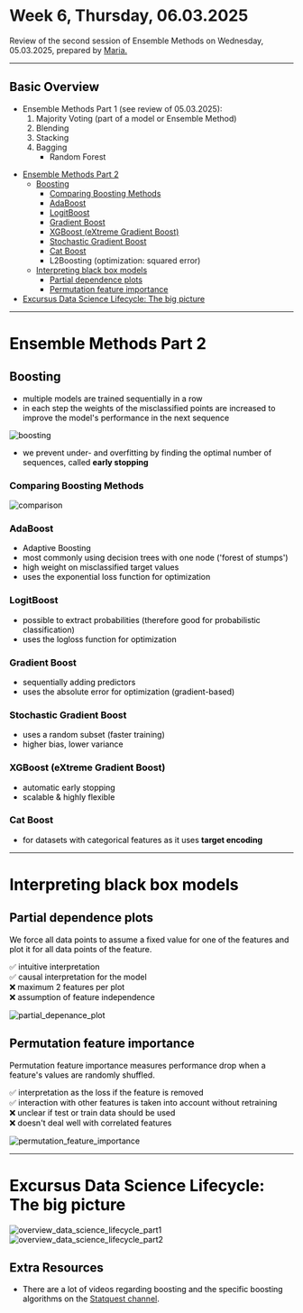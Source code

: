 # Week 6, Thursday, 06.03.2025

Review of the second session of Ensemble Methods on Wednesday, 05.03.2025, prepared by [Maria.](http://www.linkedin.com/in/maria-berger-1a061193)


---
## <span style="color:Black"> __Basic Overview__ </span>
 

* Ensemble Methods Part 1 (see review of 05.03.2025):
    1. Majority Voting (part of a model or Ensemble Method)
    2. Blending
    3. Stacking
    4. Bagging
        * Random Forest

<!-- TOC -->
* [Ensemble Methods Part 2](#ensemble-methods-part-2)
    * [Boosting](#boosting)
        * [Comparing Boosting Methods](#comparing-boosting-methods)
        * [AdaBoost](#adaboost)
        * [LogitBoost](#logitboost)
        * [Gradient Boost](#gradient-boost)
        * [XGBoost (eXtreme Gradient Boost)](#xgboost-extreme-gradient-boost)
        * [Stochastic Gradient Boost](#stochastic-gradient-boost)
        * [Cat Boost](#cat-boost)
        * L2Boosting (optimization: squared error)
    * [Interpreting black box models](#interpreting-black-box-models)
        * [Partial dependence plots](#partial-dependence-plots)
        * [Permutation feature importance](#permutation-feature-importance)
* [Excursus Data Science Lifecycle: The big picture](#excursus-data-science-lifecycle:-the-big-picture)
<!-- /TOC -->

---
# <span style="color:black"> Ensemble Methods Part 2 </span>
<span style="color:black">


## <span style="color:black"> Boosting

* multiple models are trained sequentially in a row
* in each step the weights of the misclassified points are increased to improve the model's performance in the next sequence

![boosting](./images/boosting.png)

* we prevent under- and overfitting by finding the optimal number of sequences, called **early stopping** 

### Comparing Boosting Methods

![comparison](./images/comparison_boosting_methods.png)


### AdaBoost

* Adaptive Boosting
* most commonly using decision trees with one node ('forest of stumps')
* high weight on misclassified target values
* uses the exponential loss function for optimization

### LogitBoost

* possible to extract probabilities (therefore good for probabilistic classification)
* uses the logloss function for optimization

### Gradient Boost

* sequentially adding predictors
* uses the absolute error for optimization (gradient-based)

### Stochastic Gradient Boost

* uses a random subset (faster training)
* higher bias, lower variance

### XGBoost (eXtreme Gradient Boost)

* automatic early stopping
* scalable & highly flexible

### Cat Boost

* for datasets with categorical features as it uses **target encoding**

</span>

---

# <span style="color:black"> Interpreting black box models </span>
<span style="color:black">



## <span style="color:black"> Partial dependence plots

We force all data points to assume a fixed value for one of the features and plot it for all data points of the feature.

✅ intuitive interpretation <br>
✅ causal interpretation for the model <br>
❌ maximum 2 features per plot <br>
❌ assumption of feature independence <br>

![partial_depenance_plot](./images/partial_dependence_plots.png)

## <span style="color:black"> Permutation feature importance

Permutation feature importance measures performance drop when a feature's values are randomly shuffled.

✅ interpretation as the loss if the feature is removed <br>
✅ interaction with other features is taken into account without retraining <br>
❌ unclear if test or train data should be used <br>
❌ doesn't deal well with correlated features <br>

![permutation_feature_importance](./images/permutation_feature_importance.png)

---
# <span style="color:black"> Excursus Data Science Lifecycle: The big picture </span>
<span style="color:black">

![overview_data_science_lifecycle_part1](./images/data_science_lifecycle_part1.png)
![overview_data_science_lifecycle_part2](./images/data_science_lifecycle_part2.png)


## <span style="color:black"> __Extra Resources__ </span>

* There are a lot of videos regarding boosting and the specific boosting algorithms on the [Statquest channel](https://www.youtube.com/@statquest).




